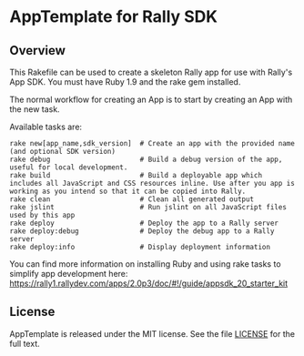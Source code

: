 AppTemplate for Rally SDK
=========================

## Overview

This Rakefile can be used to create a skeleton Rally app for use with Rally's App SDK.  You must have Ruby 1.9 and the rake gem installed.

The normal workflow for creating an App is to start by creating an App with the new task.

Available tasks are:

    rake new[app_name,sdk_version]  # Create an app with the provided name (and optional SDK version)
    rake debug                      # Build a debug version of the app, useful for local development. 
    rake build                      # Build a deployable app which includes all JavaScript and CSS resources inline. Use after you app is working as you intend so that it can be copied into Rally.
    rake clean                      # Clean all generated output
    rake jslint                     # Run jslint on all JavaScript files used by this app
    rake deploy                     # Deploy the app to a Rally server
    rake deploy:debug               # Deploy the debug app to a Rally server
    rake deploy:info                # Display deployment information
    
You can find more information on installing Ruby and using rake tasks to simplify app development here: https://rally1.rallydev.com/apps/2.0p3/doc/#!/guide/appsdk_20_starter_kit

## License

AppTemplate is released under the MIT license.  See the file [LICENSE](https://raw.github.com/RallyApps/AppTemplate/master/LICENSE) for the full text.
